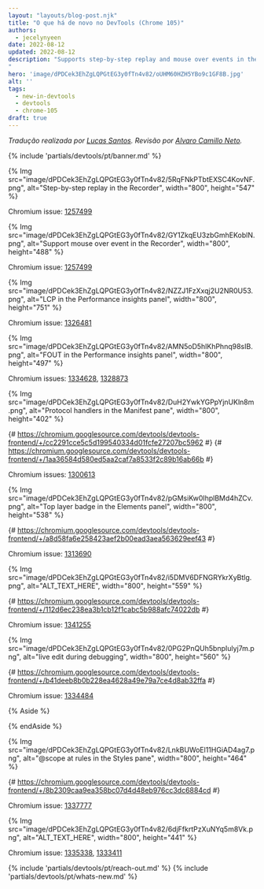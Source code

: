 ```yaml
---
layout: "layouts/blog-post.njk"
title: "O que há de novo no DevTools (Chrome 105)"
authors:
  - jecelynyeen
date: 2022-08-12
updated: 2022-08-12
description: "Supports step-by-step replay and mouse over events in the Recorder, LCP in the Performance insights panel and more.
"
hero: 'image/dPDCek3EhZgLQPGtEG3y0fTn4v82/oUHM60HZH5YBo9c1GF8B.jpg'
alt: ''
tags:
  - new-in-devtools
  - devtools
  - chrome-105
draft: true
---
```


*Tradução realizada por [Lucas Santos](https://lsantos.dev). Revisão por [Alvaro Camillo Neto](https://www.linkedin.com/in/alvarocamillont/).*

{% include 'partials/devtools/pt/banner.md' %}

<!-- start: translation instructions -->
<!-- + 1. Remove the "draft: true" tag above when submitting PR -->
<!-- + 2. Provide translations under each of the English commented original content -->
<!-- + 3. Translate the "description" tag above -->
<!-- + 4. Translate all the <img> alt text -->
<!-- + 5. Update the whats-new.md file -->


<!-- ## Step-by-step replay in the Recorder {: #recorder } -->

<!-- You can now set a breakpoint and replay a user flow step by step in the **Recorder** panel. -->

<!-- To set a breakpoint, click on the blue dot next to a step. Replay your user flow, the replay will pause before executing the step. From here, you can continue the replay, execute a step, or cancel the replay. -->

<!-- With this feature, you can fully visualize and debug your user flow with ease. -->

<!-- See [Recorder features reference](/docs/devtools/recorder/reference/) for more information. -->

{% Img src="image/dPDCek3EhZgLQPGtEG3y0fTn4v82/5RqFNkPTbtEXSC4KovNF.png", alt="Step-by-step replay in the Recorder", width="800", height="547" %}

Chromium issue: [1257499](https://crbug.com/1257499)


<!-- ## Support mouse over event in the Recorder panel {: #recorder-hover } -->

<!-- The **Recorder** now supports adding a mouse over (hover) step manually in a recording.  -->

<!-- [This demo](https://jec.fyi/demo/menu-hover) shows a pop up menu on hover. Try to record a user flow and click a menu item. -->

<!-- If you replay the user flow now, it will fail because the **Recorder** doesn’t capture mouse over events automatically during recording. To resolve this, [add a step manually](/docs/devtools/recorder/reference/#add-and-remove-steps) to hover over the selector before clicking the menu item.  -->

{% Img src="image/dPDCek3EhZgLQPGtEG3y0fTn4v82/GY1ZkqEU3zbGmhEKoblN.png", alt="Support mouse over event in the Recorder", width="800", height="488" %}

Chromium issue: [1257499](https://crbug.com/1257499)


<!-- ## Largest Contentful Paint (LCP) in the Performance insights panel {: #lcp } -->

<!-- LCP is an important, user-centric metric for measuring [perceived load speed](https://web.dev/user-centric-performance-metrics/#types-of-metrics). You can now find out the critical paths and root causes of a [Largest Contentful Paint (LCP)](https://web.dev/lcp/). -->

<!-- In a [performance recording](/docs/devtools/performance-insights/#record), click on the LCP badge in the **Timeline**. In the **Details** pane, you can view the LCP score, learn how to fix resources that slow down the LCP and see the critical path for the LCP resource. -->

<!-- See [Performance Insights](/docs/devtools/performance-insights/) to learn how to get actionable insights and improve your website’s performance with the panel. -->

{% Img src="image/dPDCek3EhZgLQPGtEG3y0fTn4v82/NZZJ1FzXxqj2U2NR0U53.png", alt="LCP in the Performance insights panel", width="800", height="751" %}

Chromium issue: [1326481](https://crbug.com/1326481)


<!-- ## Identify flashes of text (FOIT, FOUT) as potential root causes for layout shifts {: #foit-fout } -->

<!-- The **Performance insights** panel now detects [flash of invisible text (FOIT) and flash of unstyled text (FOUT)](https://web.dev/preload-optional-fonts/#font-rendering) as potential root causes for layout shifts. -->

<!-- To view the potential root causes of a layout shift, click on a screenshot in the **Layout shifts** track. -->

<!-- See [Optimize WebFont loading and rendering](https://web.dev/optimize-webfont-loading/) to learn the technique to prevent layout shifts.  -->

{% Img src="image/dPDCek3EhZgLQPGtEG3y0fTn4v82/AMN5oD5hlKhPhnq98sIB.png", alt="FOUT in the Performance insights panel", width="800", height="497" %}

Chromium issues: [1334628](https://crbug.com/1334628), [1328873](https://crbug.com/1328873)


<!-- ## Protocol handlers in the Manifest pane {: #manifest } -->

<!-- You can now use DevTools to test the [URL protocol handler registration](https://web.dev/url-protocol-handler/) for [Progressive Web Apps (PWA)](https://web.dev/learn/pwa/). -->

<!-- The URL protocol handler registration lets installed PWAs handle links that use a specific protocol (e.g. [`magnet`](https://wikipedia.org/wiki/Magnet_URI_scheme), `web+example`) for a more integrated experience. -->

<!-- Navigate to the **Protocol Handlers** section via the **Application** > **Manifest** pane. You can view and test all the available protocols here. -->

<!-- For example, install [this demo PWA](https://protocol-handler.glitch.me/). In the **Protocol Handlers** section, type “americano” and click **Test protocol** to open the coffee page in the PWA.  -->

{% Img src="image/dPDCek3EhZgLQPGtEG3y0fTn4v82/DuH2YwkYGPpYjnUKln8m.png", alt="Protocol handlers in the Manifest pane", width="800", height="402" %}

{# https://chromium.googlesource.com/devtools/devtools-frontend/+/cc2291cce5c5d199540334d01fcfe27207bc5962 #}
{# https://chromium.googlesource.com/devtools/devtools-frontend/+/1aa36584d580ed5aa2caf7a8533f2c89b16ab66b #}

Chromium issues: [1300613](https://crbug.com/1300613)


<!-- ## Top layer badge in the Elements panel {: #top-layer } -->

<!-- Use the [top layer badge](/blog/top-layer-devtools/#top-layer-support-design-in-devtools) to understand the concept of the top layer and visualize how the top layer content changes.  -->

<!-- The [`<dialog>` element](https://web.dev/building-a-dialog-component/) has recently become stable across browsers. When you open a dialog, it is put into a [top layer](/blog/top-layer-devtools/). Top level content renders on top of all the other content.  -->

<!-- In this [demo](https://jec.fyi/demo/dialog), click **Open dialog**.  -->

<!-- To help visualize the top layer elements, DevTools adds a top layer container (`#top-layer`) to the DOM tree. It resides after the closing `</html>` tag.   -->

<!-- To jump from the top layer container element to the top layer tree element, click the **reveal** button next to the element or its backdrop in the top layer container. -->

<!-- Next to the top layer tree element (for example, the dialog element), click the **top-layer** badge to jump to the top layer container. -->

{% Img src="image/dPDCek3EhZgLQPGtEG3y0fTn4v82/pGMsiKw0IhplBMd4hZCv.png", alt="Top layer badge in the Elements panel", width="800", height="538" %}

{# https://chromium.googlesource.com/devtools/devtools-frontend/+/a8d58fa6e258423aef2b00ead3aea563629eef43 #}

Chromium issue: [1313690](https://crbug.com/1313690)


<!-- ## Attach Wasm debugging information at runtime {: #wasm } -->

<!-- You can now attach DWARF debugging information for wasm during runtime. Previously, the **Sources** panel only supported attaching sourcemaps to JavaScript and Wasm files. -->

<!-- Open a Wasm file in the **Sources** panel. Right-click in the editor and select **Add DWARF debugging info…**  to attach debugging information on demand.  -->

{% Img src="image/dPDCek3EhZgLQPGtEG3y0fTn4v82/i5DMV6DFNGRYkrXyBtlg.png", alt="ALT_TEXT_HERE", width="800", height="559" %}

{# https://chromium.googlesource.com/devtools/devtools-frontend/+/112d6ec238ea3b1cb12f1cabc5b988afc74022db  #}

Chromium issue: [1341255](https://crbug.com/1341255)


<!-- ## Support live edit during debugging {: #live-edit } -->

<!-- You can now edit the top-most function on the stack without restarting the debugger. -->

<!-- In Chrome 104, DevTools brings back the [restart frame](/blog/new-in-devtools-104/) feature. However, you weren't able to edit the function you are currently paused in. It is common for developers to break in a function and then edit that function while paused.  -->

<!-- With this update, the debugger automatically restarts the function with the following restrictions: -->

<!-- - Only the top-most function can be edited while paused -->
<!-- - No recursive call on the same function further down the stack -->

{% Img src="image/dPDCek3EhZgLQPGtEG3y0fTn4v82/0PG2PnQUh5bnpIulyj7m.png", alt="live edit during debugging", width="800", height="560" %}

{# https://chromium.googlesource.com/devtools/devtools-frontend/+/b41deeb8b0b228ea4628a49e79a7ce4d8ab32ffa #}

Chromium issue: [1334484](https://crbug.com/1334484)


<!-- ## View and edit @scope at rules in the Styles pane {: #scope } -->

<!-- You can now view and edit the [CSS `@scope` at-rules](https://drafts.csswg.org/css-cascade-6/#scope-atrule) in the **Styles** pane.  -->

<!-- The `@scope` at rules is part of the [CSS Cascading and Inheritance Level 6 specification](https://drafts.csswg.org/css-cascade-6/). These rules allow developers to scope style rules in CSS. -->

<!-- Open [this demo page](https://codepen.io/miriamsuzanne/details/ZErXZVY) and inspect the hyperlink within the `<div class=”dark-theme”>` element. In the **Styles** pane, view the `@scope` at-rules. Click the rule declaration to edit it. -->

{% Aside %}
<!-- The CSS `@scope` is currently under development. To test this feature, enable the **Experimental Web Platform features** flag via `chrome://flags/#enable-experimental-web-platform-features`. -->
{% endAside %}

{% Img src="image/dPDCek3EhZgLQPGtEG3y0fTn4v82/LnkBUWoEl11HGiAD4ag7.png", alt="@scope at rules in the Styles pane", width="800", height="464" %}

{# https://chromium.googlesource.com/devtools/devtools-frontend/+/8b2309caa9ea358bc07d4d48eb976cc3dc6884cd #}

Chromium issue: [1337777](https://crbug.com/1337777)


<!-- ## Sourcemap improvements {: #sourcemaps } -->

<!-- Here are a few fixes on sourcemaps to improve the overall debugging experience: -->

<!-- - DevTools now properly resolves sourcemap identifiers with punctuation. Some modern minifiers (for example, [esbuild](https://esbuild.github.io/)) produce sourcemaps that merge identifiers with subsequent punctuation (comma, parentheses, semicolon).  -->
<!-- - DevTools now resolves sourcemap names for constructors with a `super` call. -->
  {% Img src="image/dPDCek3EhZgLQPGtEG3y0fTn4v82/6djFfkrtPzXuNYq5m8Vk.png", alt="ALT_TEXT_HERE", width="800", height="441" %}
<!-- - Fixed source map URL indexing for duplicate canonical URLs. Previously, breakpoints were not activated in some files because of duplicate canonical URLs. -->


Chromium issue: [1335338](https://crbug.com/1335338), [1333411](https://crbug.com/1333411)


<!-- ## Miscellaneous highlights {: #misc } -->
 
<!-- These are some noteworthy fixes in this release: -->

<!-- - Properly remove a local storage key value pair from the table in the **Application** > **Local Storage** pane when it is deleted. ([1339280](https://crbug.com/1339280)) -->
<!-- - The color previews are now correctly displayed when viewing CSS files in the **Sources** panel. Previously, their positions were misplaced. ([1340062](https://crbug.com/1340062)) -->
<!-- - Consistently display the CSS flex and grid items in the **Layout** pane, as well as display them as badges in the **Elements** panel. Previously, the flex and grid items were randomly missing in both places. ([1340441](https://crbug.com/1340441), [1273992](https://crbug.com/1273992)) -->
<!-- - A new **Creator Ad Script** link is available for [ad frames](https://chromium.googlesource.com/chromium/src/+/master/docs/ad_tagging.md#adtracker) if DevTools found the script that caused the frame to be labeled as an ad. You can open a frame via **Application** > **Frames**. ([1217041](https://crbug.com/1217041)) -->
  
{% include 'partials/devtools/pt/reach-out.md' %}
{% include 'partials/devtools/pt/whats-new.md' %}
